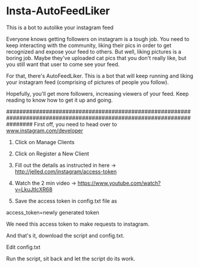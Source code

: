 # Insta-AutoFeedLiker
This is a bot to autolike your instagram feed

Everyone knows getting followers on instagram is a tough job. 
You need to keep interacting with the community, liking their pics in order to get recognized and expose your feed to others.
But well, liking pictures is a boring job. Maybe they've uploaded cat pics that you don't really like, but you still want that user to come see your feed.

For that, there's AutoFeedLiker. This is a bot that will keep running and liking your instagram feed (comprising of pictures of people you follow).

Hopefully, you'll get more followers, increasing viewers of your feed.
Keep reading to know how to get it up and going.

########################################################################################################################
First off, you need to head over to www.instagram.com/developer
1) Click on Manage Clients

2) Click on Register a New Client

3) Fill out the details as instructed in here -> http://jelled.com/instagram/access-token

4) Watch the 2 min video -> https://www.youtube.com/watch?v=LkuJtIcXR68

5) Save the access token in config.txt file as

access_token=newly generated token

We need this access token to make requests to instagram.

And that's it, download the script and config.txt.

Edit config.txt

Run the script, sit back and let the script do its work.

